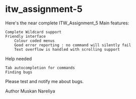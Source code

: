 # itw_assignment-5

Here's the near complete ITW_Assignment_5
Main features:

    Complete Wildcard support
    Friendly interface
        Colour coded menus
        Good error reporting : no command will silently fail
        Text overflow is handled with scrolling support

Help needed

    Tab autocompletion for commands
    Finding bugs

Please test and notify me about bugs.

Author
Muskan Nareliya
